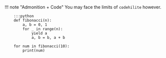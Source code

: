 !!! note "Admonition + Code"
    You may face the limits of `codehilite` however.

        :::python
        def fibonacci(n):
            a, b = 0, 1
            for _ in range(n):
                yield a
                a, b = b, a + b

        for num in fibonacci(10):
            print(num)
